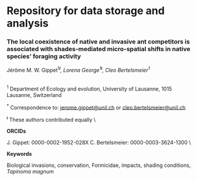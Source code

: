 # **Repository for data storage and analysis**


### The local coexistence of native and invasive ant competitors is associated with shades-mediated micro-spatial shifts in native species’ foraging activity
Jérôme M. W. Gippet<sup>1*ǂ</sup>, Lorena George<sup>1ǂ</sup>, Cleo Bertelsmeier<sup>1*</sup>

\
<sup>1</sup> Department of Ecology and evolution, University of Lausanne, 1015 Lausanne, Switzerland

<sup>*</sup> Correspondence to: jerome.gippet@unil.ch or cleo.bertelsmeier@unil.ch

<sup>ǂ</sup> These authors contributed equally
\


**ORCIDs**

J. Gippet: 0000-0002-1952-028X
C. Bertelsmeier: 0000-0003-3624-1300
\

**Keywords**

Biological invasions, conservation, Formicidae, impacts, shading conditions, *Tapinoma magnum*





